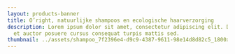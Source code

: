 ```yaml
---
layout: products-banner
title: O’right, natuurlijke shampoos en ecologische haarverzorging
description: Lorem ipsum dolor sit amet, consectetur adipiscing elit. Duis eget
  et auctor posuere cursus consequat turpis mattis sed.
thumbnail: ../assets/shampoo_7f2396e4-d9c9-4387-9611-98e14d8d82c5_1800x.jpg
---
```

